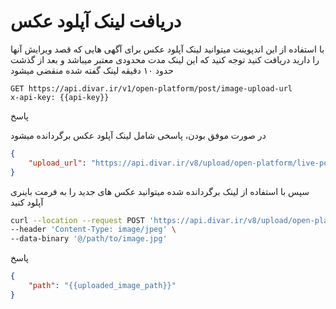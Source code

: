 # دریافت لینک آپلود عکس

با استفاده از این اندپوینت میتوانید لینک آپلود عکس برای آگهی هایی که قصد ویرایش آنها را دارید دریافت کنید
توجه کنید که این لینک مدت محدودی معتبر میباشد و بعد از گذشت حدود ۱۰ دقیقه لینک گفته شده منقضی میشود
<br>
```http request
GET https://api.divar.ir/v1/open-platform/post/image-upload-url
x-api-key: {{api-key}}
```

پاسخ

در صورت موفق بودن، پاسخی شامل لینک آپلود عکس برگردانده میشود


```json
{
    "upload_url": "https://api.divar.ir/v8/upload/open-platform/live-post-image/<token>"
}
```

سپس با استفاده از لینک برگردانده شده میتوانید عکس های جدید را به فرمت باینری آپلود کنید

```bash
curl --location --request POST 'https://api.divar.ir/v8/upload/open-platform/live-post-image/<token>' \
--header 'Content-Type: image/jpeg' \
--data-binary '@/path/to/image.jpg'
```

پاسخ
```json
{
    "path": "{{uploaded_image_path}}"
}
```
